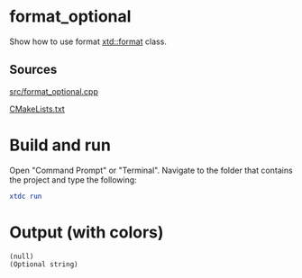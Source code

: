 # format_optional

Show how to use format [xtd::format](../../../../src/xtd.core/include/xtd/format.h) class.

## Sources

[src/format_optional.cpp](src/format_optional.cpp)

[CMakeLists.txt](CMakeLists.txt)

# Build and run

Open "Command Prompt" or "Terminal". Navigate to the folder that contains the project and type the following:

```cmake
xtdc run
```

# Output (with colors)

```
(null)
(Optional string)
```

